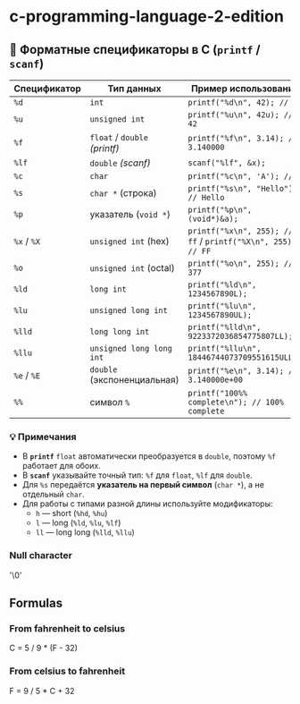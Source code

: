 # c-programming-language-2-edition

## 📜 Форматные спецификаторы в C (`printf` / `scanf`)

| Спецификатор | Тип данных                    | Пример использования                                        |
| ------------ | ----------------------------- | ----------------------------------------------------------- |
| `%d`         | `int`                         | `printf("%d\n", 42); // 42`                                 |
| `%u`         | `unsigned int`                | `printf("%u\n", 42u); // 42`                                |
| `%f`         | `float` / `double` _(printf)_ | `printf("%f\n", 3.14); // 3.140000`                         |
| `%lf`        | `double` _(scanf)_            | `scanf("%lf", &x);`                                         |
| `%c`         | `char`                        | `printf("%c\n", 'A'); // A`                                 |
| `%s`         | `char *` (строка)             | `printf("%s\n", "Hello"); // Hello`                         |
| `%p`         | указатель (`void *`)          | `printf("%p\n", (void*)&a);`                                |
| `%x` / `%X`  | `unsigned int` (hex)          | `printf("%x\n", 255); // ff` / `printf("%X\n", 255); // FF` |
| `%o`         | `unsigned int` (octal)        | `printf("%o\n", 255); // 377`                               |
| `%ld`        | `long int`                    | `printf("%ld\n", 1234567890L);`                             |
| `%lu`        | `unsigned long int`           | `printf("%lu\n", 1234567890UL);`                            |
| `%lld`       | `long long int`               | `printf("%lld\n", 9223372036854775807LL);`                  |
| `%llu`       | `unsigned long long int`      | `printf("%llu\n", 18446744073709551615ULL);`                |
| `%e` / `%E`  | `double` (экспоненциальная)   | `printf("%e\n", 3.14); // 3.140000e+00`                     |
| `%%`         | символ `%`                    | `printf("100%% complete\n"); // 100% complete`              |

### 💡 Примечания

- В **`printf`** `float` автоматически преобразуется в `double`, поэтому `%f` работает для обоих.
- В **`scanf`** указывайте точный тип: `%f` для `float`, `%lf` для `double`.
- Для `%s` передаётся **указатель на первый символ** (`char *`), а не отдельный `char`.
- Для работы с типами разной длины используйте модификаторы:
  - `h` — short (`%hd`, `%hu`)
  - `l` — long (`%ld`, `%lu`, `%lf`)
  - `ll` — long long (`%lld`, `%llu`)

### Null character

'\0'

## Formulas

### From fahrenheit to celsius

C = 5 / 9 \* (F - 32)

### From celsius to fahrenheit

F = 9 / 5 \* C + 32
